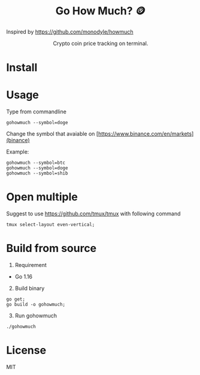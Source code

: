 <h1 align="center">Go How Much? 🪙</h1>

Inspired by https://github.com/monodyle/howmuch

<div align="center">
  <p>Crypto coin price tracking on terminal.</p>
</div>

# Install


# Usage

Type from commandline

```
gohowmuch --symbol=doge
```

Change the symbol that avaiable on [https://www.binance.com/en/markets](binance)

Example:

```
gohowmuch --symbol=btc
gohowmuch --symbol=doge
gohowmuch --symbol=shib
```

# Open multiple

Suggest to use https://github.com/tmux/tmux with following command

```
tmux select-layout even-vertical;
```

# Build from source

1. Requirement

 - Go 1.16

2. Build binary

```
go get;
go build -o gohowmuch;
```

3. Run gohowmuch

```
./gohowmuch
```

# License

MIT
